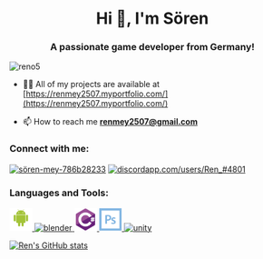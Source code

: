 <h1 align="center">Hi 👋, I'm Sören</h1>
<h3 align="center">A passionate game developer from Germany!</h3>

<p align="left"> <img src="https://komarev.com/ghpvc/?username=reno5&label=Profile%20views&color=0e75b6&style=flat" alt="reno5" /> </p>

- 👨‍💻 All of my projects are available at [https://renmey2507.myportfolio.com/](https://renmey2507.myportfolio.com/)

- 📫 How to reach me **renmey2507@gmail.com**

<h3 align="left">Connect with me:</h3>
<p align="left">
<a href="https://linkedin.com/in/sören-mey-786b28233" target="blank"><img align="center" src="https://raw.githubusercontent.com/rahuldkjain/github-profile-readme-generator/master/src/images/icons/Social/linked-in-alt.svg" alt="sören-mey-786b28233" height="30" width="40" /></a>
<a href="https://discord.gg/discordapp.com/users/Ren_#4801" target="blank"><img align="center" src="https://raw.githubusercontent.com/rahuldkjain/github-profile-readme-generator/master/src/images/icons/Social/discord.svg" alt="discordapp.com/users/Ren_#4801" height="30" width="40" /></a>
</p>

<h3 align="left">Languages and Tools:</h3>
<p align="left"> <a href="https://developer.android.com" target="_blank" rel="noreferrer"> <img src="https://raw.githubusercontent.com/devicons/devicon/master/icons/android/android-original-wordmark.svg" alt="android" width="40" height="40"/> </a> <a href="https://www.blender.org/" target="_blank" rel="noreferrer"> <img src="https://download.blender.org/branding/community/blender_community_badge_white.svg" alt="blender" width="40" height="40"/> </a> <a href="https://www.w3schools.com/cs/" target="_blank" rel="noreferrer"> <img src="https://raw.githubusercontent.com/devicons/devicon/master/icons/csharp/csharp-original.svg" alt="csharp" width="40" height="40"/> </a> <a href="https://www.photoshop.com/en" target="_blank" rel="noreferrer"> <img src="https://raw.githubusercontent.com/devicons/devicon/master/icons/photoshop/photoshop-line.svg" alt="photoshop" width="40" height="40"/> </a> <a href="https://unity.com/" target="_blank" rel="noreferrer"> <img src="https://www.vectorlogo.zone/logos/unity3d/unity3d-icon.svg" alt="unity" width="40" height="40"/> </a> </p>



[![Ren's GitHub stats](https://github-readme-stats.vercel.app/api?username=RenO5)](https://github.com/RenO5/github-readme-stats)
